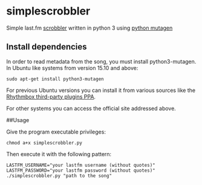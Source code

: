 # simplescrobbler
Simple last.fm [scrobbler](http://www.urbandictionary.com/define.php?term=Scrobble) written in python 3 using [python mutagen](https://mutagen.readthedocs.org/en/latest/)

## Install dependencies
In order to read metadata from the song, you must install python3-mutagen.
In Ubuntu like systems from version 15.10 and above:

    sudo apt-get install python3-mutagen

For previous Ubuntu versions you can install it from various sources like the [Rhythmbox third-party plugins PPA](https://launchpad.net/~fossfreedom/+archive/ubuntu/rhythmbox-plugins).

For other systems you can access the official site addressed above.

##Usage

Give the program executable privileges:

    chmod a+x simplescrobbler.py

Then execute it with the following pattern:

    LASTFM_USERNAME="your lastfm username (without quotes)" LASTFM_PASSWORD="your lastfm password (without quotes)" ./simplescrobbler.py "path to the song"
